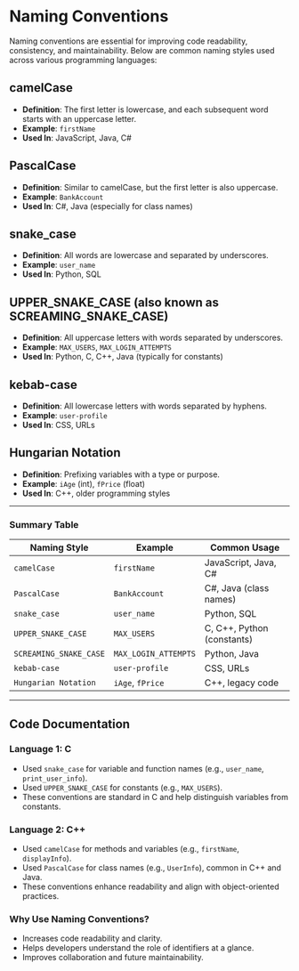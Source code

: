 # Naming Conventions

Naming conventions are essential for improving code readability, consistency, and maintainability. Below are common naming styles used across various programming languages:

## camelCase

- **Definition**: The first letter is lowercase, and each subsequent word starts with an uppercase letter.
- **Example**: `firstName`
- **Used In**: JavaScript, Java, C#

## PascalCase

- **Definition**: Similar to camelCase, but the first letter is also uppercase.
- **Example**: `BankAccount`
- **Used In**: C#, Java (especially for class names)

## snake_case

- **Definition**: All words are lowercase and separated by underscores.
- **Example**: `user_name`
- **Used In**: Python, SQL

## UPPER_SNAKE_CASE (also known as SCREAMING_SNAKE_CASE)

- **Definition**: All uppercase letters with words separated by underscores.
- **Example**: `MAX_USERS`, `MAX_LOGIN_ATTEMPTS`
- **Used In**: Python, C, C++, Java (typically for constants)

## kebab-case

- **Definition**: All lowercase letters with words separated by hyphens.
- **Example**: `user-profile`
- **Used In**: CSS, URLs

## Hungarian Notation

- **Definition**: Prefixing variables with a type or purpose.
- **Example**: `iAge` (int), `fPrice` (float)
- **Used In**: C++, older programming styles

---

### Summary Table

| Naming Style           | **Example**          | Common Usage               |
| ---------------------- | -------------------- | -------------------------- |
| `camelCase`            | `firstName`          | JavaScript, Java, C#       |
| `PascalCase`           | `BankAccount`        | C#, Java (class names)     |
| `snake_case`           | `user_name`          | Python, SQL                |
| `UPPER_SNAKE_CASE`     | `MAX_USERS`          | C, C++, Python (constants) |
| `SCREAMING_SNAKE_CASE` | `MAX_LOGIN_ATTEMPTS` | Python, Java               |
| `kebab-case`           | `user-profile`       | CSS, URLs                  |
| `Hungarian Notation`   | `iAge`, `fPrice`     | C++, legacy code           |

---

## Code Documentation

### Language 1: C

- Used `snake_case` for variable and function names (e.g., `user_name`, `print_user_info`).
- Used `UPPER_SNAKE_CASE` for constants (e.g., `MAX_USERS`).
- These conventions are standard in C and help distinguish variables from constants.

### Language 2: C++

- Used `camelCase` for methods and variables (e.g., `firstName`, `displayInfo`).
- Used `PascalCase` for class names (e.g., `UserInfo`), common in C++ and Java.
- These conventions enhance readability and align with object-oriented practices.

### Why Use Naming Conventions?

- Increases code readability and clarity.
- Helps developers understand the role of identifiers at a glance.
- Improves collaboration and future maintainability.
